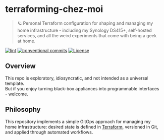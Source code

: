 # terraforming-chez-moi

> 🪐 Personal Terraform configuration for shaping and managing my home infrastructure - including my Synology DS415+, self-hosted services, and all the weird experiments that come with being a geek at home.

[![lint](https://img.shields.io/github/actions/workflow/status/ccamel/terraforming-chez-moi/lint.yml?branch=main&label=lint&style=for-the-badge&logo=github)](https://github.com/ccamel/terraforming-chez-moi/actions/workflows/lint.yml)
[![conventional commits](https://img.shields.io/badge/Conventional%20Commits-1.0.0-yellow.svg?style=for-the-badge&logo=conventionalcommits)](https://conventionalcommits.org)
[![License](https://img.shields.io/badge/License-BSD_3--Clause-blue.svg?style=for-the-badge)](https://opensource.org/licenses/BSD-3-Clause)

## Overview

This repo is exploratory, idiosyncratic, and not intended as a universal template.  
But if you enjoy turning black-box appliances into programmable interfaces - welcome.

## Philosophy

This repository implements a simple GitOps approach for managing my home infrastructure: desired state is defined in [Terraform](https://developer.hashicorp.com/terraform), versioned in Git, and applied through automated workflows.

